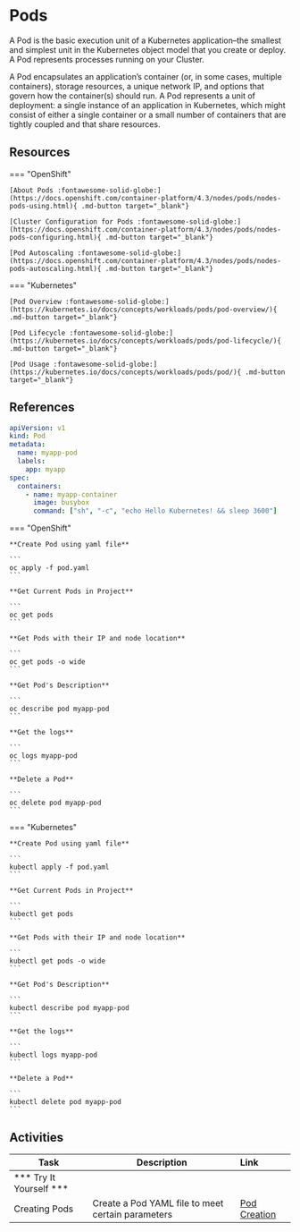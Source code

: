 # Pods

A Pod is the basic execution unit of a Kubernetes application–the smallest and simplest unit in the Kubernetes object model that you create or deploy. A Pod represents processes running on your Cluster.

A Pod encapsulates an application’s container (or, in some cases, multiple containers), storage resources, a unique network IP, and options that govern how the container(s) should run. A Pod represents a unit of deployment: a single instance of an application in Kubernetes, which might consist of either a single container or a small number of containers that are tightly coupled and that share resources.

## Resources

=== "OpenShift"

    [About Pods :fontawesome-solid-globe:](https://docs.openshift.com/container-platform/4.3/nodes/pods/nodes-pods-using.html){ .md-button target="_blank"}
    
    [Cluster Configuration for Pods :fontawesome-solid-globe:](https://docs.openshift.com/container-platform/4.3/nodes/pods/nodes-pods-configuring.html){ .md-button target="_blank"}
    
    [Pod Autoscaling :fontawesome-solid-globe:](https://docs.openshift.com/container-platform/4.3/nodes/pods/nodes-pods-autoscaling.html){ .md-button target="_blank"}

=== "Kubernetes"

    [Pod Overview :fontawesome-solid-globe:](https://kubernetes.io/docs/concepts/workloads/pods/pod-overview/){ .md-button target="_blank"}

    [Pod Lifecycle :fontawesome-solid-globe:](https://kubernetes.io/docs/concepts/workloads/pods/pod-lifecycle/){ .md-button target="_blank"}

    [Pod Usage :fontawesome-solid-globe:](https://kubernetes.io/docs/concepts/workloads/pods/pod/){ .md-button target="_blank"}

## References

```yaml
apiVersion: v1
kind: Pod
metadata:
  name: myapp-pod
  labels:
    app: myapp
spec:
  containers:
    - name: myapp-container
      image: busybox
      command: ["sh", "-c", "echo Hello Kubernetes! && sleep 3600"]
```

=== "OpenShift"

    **Create Pod using yaml file**

    ```
    oc apply -f pod.yaml
    ```

    **Get Current Pods in Project**

    ```
    oc get pods
    ```

    **Get Pods with their IP and node location**

    ```
    oc get pods -o wide
    ```

    **Get Pod's Description**

    ```
    oc describe pod myapp-pod
    ```

    **Get the logs**

    ```
    oc logs myapp-pod
    ```

    **Delete a Pod**

    ```
    oc delete pod myapp-pod
    ```

=== "Kubernetes"

    **Create Pod using yaml file**

    ```
    kubectl apply -f pod.yaml
    ```

    **Get Current Pods in Project**

    ```
    kubectl get pods
    ```

    **Get Pods with their IP and node location**

    ```
    kubectl get pods -o wide
    ```

    **Get Pod's Description**

    ```
    kubectl describe pod myapp-pod
    ```

    **Get the logs**

    ```
    kubectl logs myapp-pod
    ```

    **Delete a Pod**

    ```
    kubectl delete pod myapp-pod
    ```

## Activities

| Task                            | Description         | Link        |
| --------------------------------| ------------------  |:----------- |
| *** Try It Yourself ***                         |         |         | 
| Creating Pods | Create a Pod YAML file to meet certain parameters | [Pod Creation](../../labs/kubernetes/lab1/index.md) |
